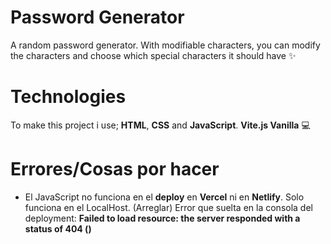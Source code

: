 # Password Generator
A random password generator. With modifiable characters, you can modify the characters and choose which special characters it should have ✨
# Technologies
To make this project i use; **HTML**, **CSS** and **JavaScript**. **Vite.js Vanilla** 💻
# Errores/Cosas por hacer
- El JavaScript no funciona en el **deploy** en **Vercel** ni en **Netlify**. Solo funciona en el LocalHost. (Arreglar)
Error que suelta en la consola del deployment: **Failed to load resource: the server responded with a status of 404 ()**